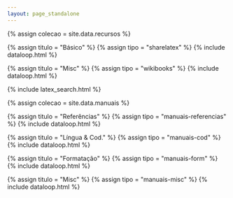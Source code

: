 ```yaml
---
layout: page_standalone
---
```


<div class="startgrid">
{% assign colecao = site.data.recursos %}

{% assign titulo = "Básico" %}
{% assign tipo = "sharelatex" %}
{% include dataloop.html %}

{% assign titulo = "Misc" %}
{% assign tipo = "wikibooks" %}
{% include dataloop.html %}

{% include latex_search.html %}
</div>

<div class="startgrid">
{% assign colecao = site.data.manuais %}

{% assign titulo = "Referências" %}
{% assign tipo = "manuais-referencias" %}
{% include dataloop.html %}

{% assign titulo = "Língua & Cod." %}
{% assign tipo = "manuais-cod" %}
{% include dataloop.html %}

{% assign titulo = "Formatação" %}
{% assign tipo = "manuais-form" %}
{% include dataloop.html %}

{% assign titulo = "Misc" %}
{% assign tipo = "manuais-misc" %}
{% include dataloop.html %}
</div>
